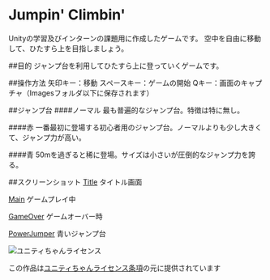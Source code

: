 # Jumpin' Climbin'

Unityの学習及びインターンの課題用に作成したゲームです。
空中を自由に移動して、ひたすら上を目指しましょう。

##目的
ジャンプ台を利用してひたすら上に登っていくゲームです。

##操作方法
矢印キー：移動
スペースキー：ゲームの開始
Qキー：画面のキャプチャ（Imagesフォルダ以下に保存されます）

##ジャンプ台
####ノーマル
最も普遍的なジャンプ台。特徴は特に無し。

####赤
一番最初に登場する初心者用のジャンプ台。ノーマルよりも少し大きくて、ジャンプ力が高い。

####青
50mを過ぎると稀に登場。サイズは小さいが圧倒的なジャンプ力を誇る。

##スクリーンショット
[Title](Images/Screenshot01.png)
タイトル画面

[Main](Images/Screenshot02.png)
ゲームプレイ中

[GameOver](Images/Screenshot03.png)
ゲームオーバー時

[PowerJumper](Images/Screenshot04.png)
青いジャンプ台



<div><img src="http://unity-chan.com/images/imageLicenseLogo.png" alt="ユニティちゃんライセンス"><p>この作品は<a href="http://unity-chan.com/contents/license_jp/" target="_blank">ユニティちゃんライセンス条項</a>の元に提供されています</p></div>
